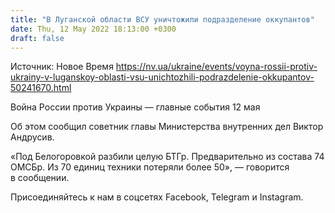 ```yaml
---
title: "В Луганской области ВСУ уничтожили подразделение оккупантов"
date: Thu, 12 May 2022 18:13:00 +0300
draft: false
---
```

Источник: Новое Время https://nv.ua/ukraine/events/voyna-rossii-protiv-ukrainy-v-luganskoy-oblasti-vsu-unichtozhili-podrazdelenie-okkupantov-50241670.html


Война России против Украины — главные события 12 мая

 Об этом сообщил советник главы Министерства внутренних дел Виктор Андрусив.

«Под Белогоровкой разбили целую БТГр. Предварительно из состава 74 ОМСБр. Из 70 единиц техники потеряли более 50», — говорится в сообщении.

Присоединяйтесь к нам в соцсетях Facebook, Telegram и Instagram.

